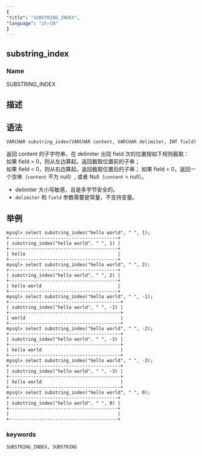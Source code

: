 ```yaml
---
{
"title": "SUBSTRING_INDEX",
"language": "zh-CN"
}
---
```


<!-- 
Licensed to the Apache Software Foundation (ASF) under one
or more contributor license agreements.  See the NOTICE file
distributed with this work for additional information
regarding copyright ownership.  The ASF licenses this file
to you under the Apache License, Version 2.0 (the
"License"); you may not use this file except in compliance
with the License.  You may obtain a copy of the License at
  http://www.apache.org/licenses/LICENSE-2.0
Unless required by applicable law or agreed to in writing,
software distributed under the License is distributed on an
"AS IS" BASIS, WITHOUT WARRANTIES OR CONDITIONS OF ANY
KIND, either express or implied.  See the License for the
specific language governing permissions and limitations
under the License.
-->

## substring_index

### Name

SUBSTRING_INDEX

## 描述

## 语法

`VARCHAR substring_index(VARCHAR content, VARCHAR delimiter, INT field)`

返回 content 的子字符串，在 delimiter 出现 field 次的位置按如下规则截取：  
如果 field > 0，则从左边算起，返回截取位置前的子串；  
如果 field < 0，则从右边算起，返回截取位置后的子串；
如果 field = 0，返回一个空串（`content` 不为 null）, 或者 Null（`content` = null）。

- delimiter 大小写敏感，且是多字节安全的。
- `delimiter` 和 `field` 参数需要是常量，不支持变量。

## 举例

```
mysql> select substring_index("hello world", " ", 1);
+----------------------------------------+
| substring_index("hello world", " ", 1) |
+----------------------------------------+
| hello                                  |
+----------------------------------------+
mysql> select substring_index("hello world", " ", 2);
+----------------------------------------+
| substring_index("hello world", " ", 2) |
+----------------------------------------+
| hello world                            |
+----------------------------------------+
mysql> select substring_index("hello world", " ", -1);
+-----------------------------------------+
| substring_index("hello world", " ", -1) |
+-----------------------------------------+
| world                                   |
+-----------------------------------------+
mysql> select substring_index("hello world", " ", -2);
+-----------------------------------------+
| substring_index("hello world", " ", -2) |
+-----------------------------------------+
| hello world                             |
+-----------------------------------------+
mysql> select substring_index("hello world", " ", -3);
+-----------------------------------------+
| substring_index("hello world", " ", -3) |
+-----------------------------------------+
| hello world                             |
+-----------------------------------------+
mysql> select substring_index("hello world", " ", 0);
+----------------------------------------+
| substring_index("hello world", " ", 0) |
+----------------------------------------+
|                                        |
+----------------------------------------+
```
### keywords

    SUBSTRING_INDEX, SUBSTRING